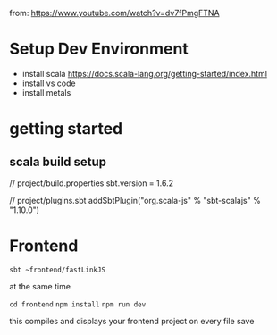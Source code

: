 
from: https://www.youtube.com/watch?v=dv7fPmgFTNA



# Setup Dev Environment

- install scala https://docs.scala-lang.org/getting-started/index.html
- install vs code
- install metals


# getting started


## scala build setup

// project/build.properties
sbt.version = 1.6.2

// project/plugins.sbt
addSbtPlugin("org.scala-js" % "sbt-scalajs" % "1.10.0")


# Frontend

`sbt ~frontend/fastLinkJS`

at the same time

`cd frontend`
`npm install`
`npm run dev`

this compiles and displays your frontend project on every file save



